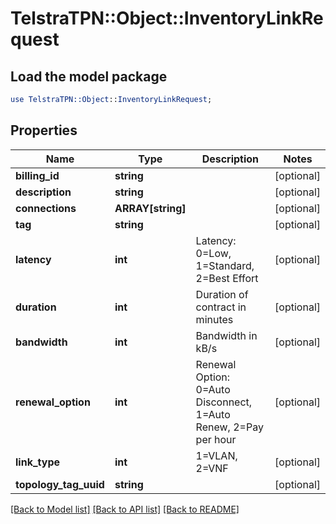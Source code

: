 # TelstraTPN::Object::InventoryLinkRequest

## Load the model package
```perl
use TelstraTPN::Object::InventoryLinkRequest;
```

## Properties
Name | Type | Description | Notes
------------ | ------------- | ------------- | -------------
**billing_id** | **string** |  | [optional] 
**description** | **string** |  | [optional] 
**connections** | **ARRAY[string]** |  | [optional] 
**tag** | **string** |  | [optional] 
**latency** | **int** | Latency: 0&#x3D;Low, 1&#x3D;Standard, 2&#x3D;Best Effort | [optional] 
**duration** | **int** | Duration of contract in minutes | [optional] 
**bandwidth** | **int** | Bandwidth in kB/s | [optional] 
**renewal_option** | **int** | Renewal Option: 0&#x3D;Auto Disconnect, 1&#x3D;Auto Renew, 2&#x3D;Pay per hour | [optional] 
**link_type** | **int** | 1&#x3D;VLAN, 2&#x3D;VNF | [optional] 
**topology_tag_uuid** | **string** |  | [optional] 

[[Back to Model list]](../README.md#documentation-for-models) [[Back to API list]](../README.md#documentation-for-api-endpoints) [[Back to README]](../README.md)


